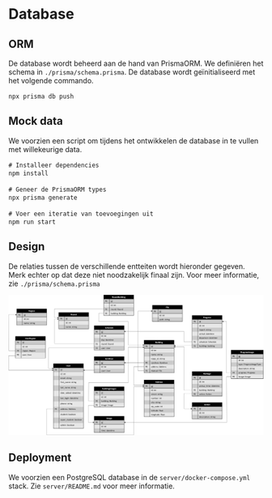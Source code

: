 # Database

## ORM

De database wordt beheerd aan de hand van PrismaORM. We definiëren het schema in `./prisma/schema.prisma`. De database wordt geïnitialiseerd met het volgende commando.

```shell
npx prisma db push
```

## Mock data

We voorzien een script om tijdens het ontwikkelen de database in te vullen met willekeurige data.

```shell
# Installeer dependencies
npm install

# Geneer de PrismaORM types
npx prisma generate

# Voer een iteratie van toevoegingen uit
npm run start
```

## Design

De relaties tussen de verschillende entteiten wordt hieronder gegeven. Merk echter op dat deze niet noodzakelijk finaal zijn. Voor meer informatie, zie `./prisma/schema.prisma`

![](./Logisch_ontwerp.png)

## Deployment

We voorzien een PostgreSQL database in de `server/docker-compose.yml` stack. Zie `server/README.md` voor meer informatie.
